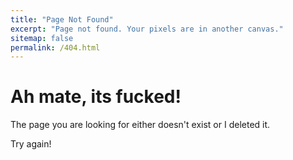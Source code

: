 ```yaml
---
title: "Page Not Found"
excerpt: "Page not found. Your pixels are in another canvas."
sitemap: false
permalink: /404.html
---
```


# Ah mate, its fucked!

The page you are looking for either doesn't exist or I deleted it.

Try again!
